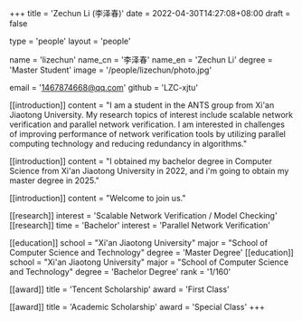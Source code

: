 +++
title = 'Zechun Li (李泽春)'
date = 2022-04-30T14:27:08+08:00
draft = false

type = 'people'
layout = 'people'

name = 'lizechun'
name_cn = '李泽春'
name_en = 'Zechun Li'
degree = 'Master Student'
image = '/people/lizechun/photo.jpg'

email = '1467874668@qq.com'
github = 'LZC-xjtu'

[[introduction]]
    content = "I am a student in the ANTS group from Xi'an Jiaotong University. My research topics of interest include scalable network verification and parallel network verification. I am interested in challenges of improving performance of network verification tools by utilizing parallel computing technology and reducing redundancy in algorithms."

[[introduction]]
    content = "I obtained my bachelor degree in Computer Science from Xi'an Jiaotong University in 2022, and i'm going to obtain my master degree in 2025."

[[introduction]]
    content = "Welcome to join us."

[[research]]
    interest = 'Scalable Network Verification / Model Checking'
[[research]]
    time = 'Bachelor'
    interest = 'Parallel Network Verification'

[[education]]
    school = "Xi'an Jiaotong University"
    major = "School of Computer Science and Technology"
    degree = 'Master Degree'
[[education]]
    school = "Xi'an Jiaotong University"
    major = "School of Computer Science and Technology"
    degree = 'Bachelor Degree'
    rank = '1/160'

[[award]]
    title = 'Tencent Scholarship'
    award = 'First Class'

[[award]]
    title = 'Academic Scholarship'
    award = 'Special Class'
+++

